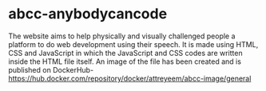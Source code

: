 # abcc-anybodycancode

The website aims to help physically and visually challenged people a platform to do web development using their speech. 
It is made using HTML, CSS and JavaScript in which the JavaScript and CSS codes are written inside the HTML file itself. An image of the file has been created and is published on DockerHub- https://hub.docker.com/repository/docker/attreyeem/abcc-image/general
